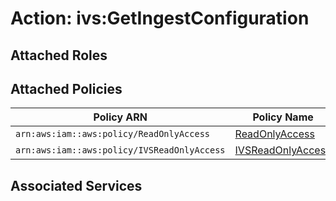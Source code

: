 # Action: ivs:GetIngestConfiguration

## Attached Roles

## Attached Policies

| Policy ARN | Policy Name |
|------------|-------------|
| `arn:aws:iam::aws:policy/ReadOnlyAccess` | [ReadOnlyAccess](../policies.md#readonlyaccess) |
| `arn:aws:iam::aws:policy/IVSReadOnlyAccess` | [IVSReadOnlyAccess](../policies.md#ivsreadonlyaccess) |

## Associated Services

